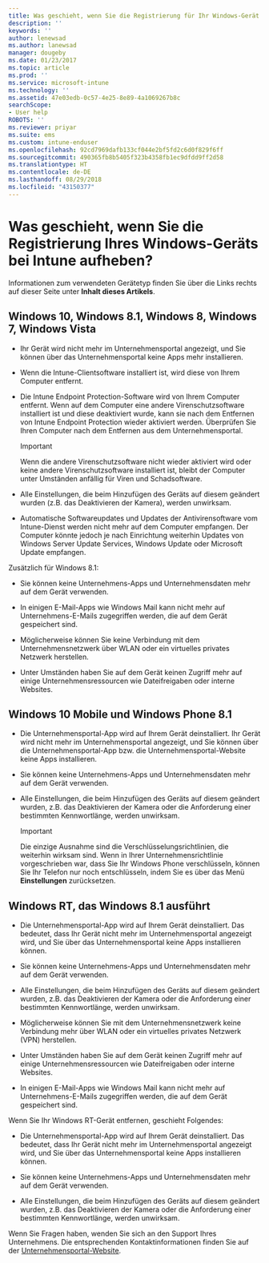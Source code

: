 ```yaml
---
title: Was geschieht, wenn Sie die Registrierung für Ihr Windows-Gerät aufheben? | Microsoft-Dokumentation
description: ''
keywords: ''
author: lenewsad
ms.author: lanewsad
manager: dougeby
ms.date: 01/23/2017
ms.topic: article
ms.prod: ''
ms.service: microsoft-intune
ms.technology: ''
ms.assetid: 47e03edb-0c57-4e25-8e89-4a1069267b8c
searchScope:
- User help
ROBOTS: ''
ms.reviewer: priyar
ms.suite: ems
ms.custom: intune-enduser
ms.openlocfilehash: 92cd7969dafb133cf044e2bf5fd2c6d0f829f6ff
ms.sourcegitcommit: 490365fb8b5405f323b4358fb1ec9dfdd9ff2d58
ms.translationtype: HT
ms.contentlocale: de-DE
ms.lasthandoff: 08/29/2018
ms.locfileid: "43150377"
---
```

# <a name="what-happens-if-you-unenroll-your-windows-device-from-intune"></a>Was geschieht, wenn Sie die Registrierung Ihres Windows-Geräts bei Intune aufheben?

Informationen zum verwendeten Gerätetyp finden Sie über die Links rechts auf dieser Seite unter **Inhalt dieses Artikels**.


## <a name="windows-10-windows-81-windows-8-windows-7-windows-vista"></a>Windows 10, Windows 8.1, Windows 8, Windows 7, Windows Vista

-   Ihr Gerät wird nicht mehr im Unternehmensportal angezeigt, und Sie können über das Unternehmensportal keine Apps mehr installieren.

-   Wenn die Intune-Clientsoftware installiert ist, wird diese von Ihrem Computer entfernt.

-   Die Intune Endpoint Protection-Software wird von Ihrem Computer entfernt. Wenn auf dem Computer eine andere Virenschutzsoftware installiert ist und diese deaktiviert wurde, kann sie nach dem Entfernen von Intune Endpoint Protection wieder aktiviert werden. Überprüfen Sie Ihren Computer nach dem Entfernen aus dem Unternehmensportal.

    > [!IMPORTANT]
    > Wenn die andere Virenschutzsoftware nicht wieder aktiviert wird oder keine andere Virenschutzsoftware installiert ist, bleibt der Computer unter Umständen anfällig für Viren und Schadsoftware.

-   Alle Einstellungen, die beim Hinzufügen des Geräts auf diesem geändert wurden (z.B. das Deaktivieren der Kamera), werden unwirksam.

-   Automatische Softwareupdates und Updates der Antivirensoftware vom Intune-Dienst werden nicht mehr auf dem Computer empfangen. Der Computer könnte jedoch je nach Einrichtung weiterhin Updates von Windows Server Update Services, Windows Update oder Microsoft Update empfangen.

Zusätzlich für Windows 8.1:

-   Sie können keine Unternehmens-Apps und Unternehmensdaten mehr auf dem Gerät verwenden.

-   In einigen E-Mail-Apps wie Windows Mail kann nicht mehr auf Unternehmens-E-Mails zugegriffen werden, die auf dem Gerät gespeichert sind.

-   Möglicherweise können Sie keine Verbindung mit dem Unternehmensnetzwerk über WLAN oder ein virtuelles privates Netzwerk herstellen.

-   Unter Umständen haben Sie auf dem Gerät keinen Zugriff mehr auf einige Unternehmensressourcen wie Dateifreigaben oder interne Websites.

## <a name="windows-10-mobile-and-windows-phone-81"></a>Windows 10 Mobile und Windows Phone 8.1

-   Die Unternehmensportal-App wird auf Ihrem Gerät deinstalliert. Ihr Gerät wird nicht mehr im Unternehmensportal angezeigt, und Sie können über die Unternehmensportal-App bzw. die Unternehmensportal-Website keine Apps installieren.

-   Sie können keine Unternehmens-Apps und Unternehmensdaten mehr auf dem Gerät verwenden.

-   Alle Einstellungen, die beim Hinzufügen des Geräts auf diesem geändert wurden, z.B. das Deaktivieren der Kamera oder die Anforderung einer bestimmten Kennwortlänge, werden unwirksam.

    > [!IMPORTANT]
    > Die einzige Ausnahme sind die Verschlüsselungsrichtlinien, die weiterhin wirksam sind. Wenn in Ihrer Unternehmensrichtlinie vorgeschrieben war, dass Sie Ihr Windows Phone verschlüsseln, können Sie Ihr Telefon nur noch entschlüsseln, indem Sie es über das Menü **Einstellungen** zurücksetzen.

## <a name="windows-rt-running-windows-81"></a>Windows RT, das Windows 8.1 ausführt

-   Die Unternehmensportal-App wird auf Ihrem Gerät deinstalliert. Das bedeutet, dass Ihr Gerät nicht mehr im Unternehmensportal angezeigt wird, und Sie über das Unternehmensportal keine Apps installieren können.

-   Sie können keine Unternehmens-Apps und Unternehmensdaten mehr auf dem Gerät verwenden.

-   Alle Einstellungen, die beim Hinzufügen des Geräts auf diesem geändert wurden, z.B. das Deaktivieren der Kamera oder die Anforderung einer bestimmten Kennwortlänge, werden unwirksam.

-   Möglicherweise können Sie mit dem Unternehmensnetzwerk keine Verbindung mehr über WLAN oder ein virtuelles privates Netzwerk (VPN) herstellen.

-   Unter Umständen haben Sie auf dem Gerät keinen Zugriff mehr auf einige Unternehmensressourcen wie Dateifreigaben oder interne Websites.

-   In einigen E-Mail-Apps wie Windows Mail kann nicht mehr auf Unternehmens-E-Mails zugegriffen werden, die auf dem Gerät gespeichert sind.

Wenn Sie Ihr Windows RT-Gerät entfernen, geschieht Folgendes:

-   Die Unternehmensportal-App wird auf Ihrem Gerät deinstalliert. Das bedeutet, dass Ihr Gerät nicht mehr im Unternehmensportal angezeigt wird, und Sie über das Unternehmensportal keine Apps installieren können.

-   Sie können keine Unternehmens-Apps und Unternehmensdaten mehr auf dem Gerät verwenden.

-   Alle Einstellungen, die beim Hinzufügen des Geräts auf diesem geändert wurden, z.B. das Deaktivieren der Kamera oder die Anforderung einer bestimmten Kennwortlänge, werden unwirksam.

Wenn Sie Fragen haben, wenden Sie sich an den Support Ihres Unternehmens. Die entsprechenden Kontaktinformationen finden Sie auf der [Unternehmensportal-Website](https://go.microsoft.com/fwlink/?linkid=2010980).
